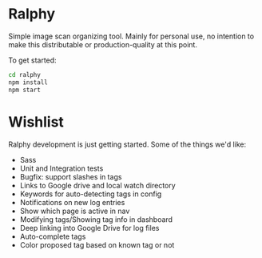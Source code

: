 # Ralphy
Simple image scan organizing tool.
Mainly for personal use, no intention to make this distributable or production-quality at this point.

To get started:
```bash
cd ralphy
npm install
npm start
```


# Wishlist #
Ralphy development is just getting started. Some of the things we'd like:
- Sass
- Unit and Integration tests
- Bugfix: support slashes in tags
- Links to Google drive and local watch directory
- Keywords for auto-detecting tags in config
- Notifications on new log entries
- Show which page is active in nav
- Modifying tags/Showing tag info in dashboard
- Deep linking into Google Drive for log files
- Auto-complete tags
- Color proposed tag based on known tag or not
